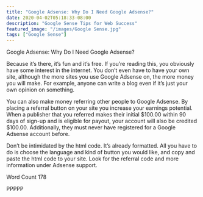 ```yaml
---
title: "Google Adsense: Why Do I Need Google Adsense?"
date: 2020-04-02T05:18:33-08:00
description: "Google Sense Tips for Web Success"
featured_image: "/images/Google Sense.jpg"
tags: ["Google Sense"]
---
```


Google Adsense: Why Do I Need Google Adsense?

Because it’s there, it’s fun and it’s free.  If you’re reading this, you obviously have some interest in the internet.  You don’t even have to have your own site, although the more sites you use Google Adsense on, the more money you will make.  For example,  anyone can write a blog even if it’s just your own opinion on something.  

You can also make money referring other people to Google Adsense.  By placing a referral button on your site you increase your earnings potential.  When a publisher that you referred makes their initial $100.00  within 90 days of sign-up and is eligible for payout, your account will also be credited $100.00. Additionally, they must never have registered for a Google Adsense account before.

Don’t be intimidated by the html code.  It’s already formatted.  All you have to do is choose the language and kind of button you would like, and copy and paste the html code to your site.  Look for the referral code and more information under Adsense support.

Word Count 178

PPPPP
